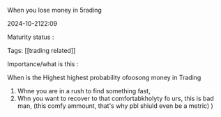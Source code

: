 When you lose money in 5rading

2024-10-2122:09

Maturity  status : 

Tags: [[trading related]]

Importance/what is this  : 



When is the Highest highest probability ofoosong money in Trading 

1. Whne you are in a rush to find something   fast, 
2. Whn you want to recover to that comfortabkholyty fo urs, this is bad man, (this comfy ammount, that's why pbl shiuld even be a metric) )